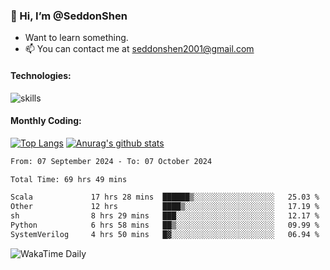 ### 👋 Hi, I’m @SeddonShen
- Want to learn something.
- 📫 You can contact me at seddonshen2001@gmail.com

#### Technologies:

![skills](https://skillicons.dev/icons?i=scala,js,html,css,bootstrap,jquery,c,cpp,cloudflare,django,docker,flask,git,github,githubactions,linux,latex,mysql,nodejs,ps,php,pr,py,raspberrypi,redis,unreal,v,vscode,vue,bash)

#### Monthly Coding:
[![Top Langs](https://github-readme-stats.vercel.app/api/top-langs?username=seddonshen&show_icons=true&locale=en&layout=compact&hide=html&langs_count=8)](https://github.com/SeddonShen/)
[![Anurag's github stats](https://github-readme-stats.vercel.app/api?username=SeddonShen&count_private=true&show_icons=true)](https://github.com/anuraghazra/github-readme-stats)
<!--START_SECTION:waka-->

```txt
From: 07 September 2024 - To: 07 October 2024

Total Time: 69 hrs 49 mins

Scala             17 hrs 28 mins  ██████▒░░░░░░░░░░░░░░░░░░   25.03 %
Other             12 hrs          ████▒░░░░░░░░░░░░░░░░░░░░   17.19 %
sh                8 hrs 29 mins   ███░░░░░░░░░░░░░░░░░░░░░░   12.17 %
Python            6 hrs 58 mins   ██▒░░░░░░░░░░░░░░░░░░░░░░   09.99 %
SystemVerilog     4 hrs 50 mins   █▓░░░░░░░░░░░░░░░░░░░░░░░   06.94 %
```

<!--END_SECTION:waka-->

![WakaTime Daily](https://wakatime.com/share/@seddon2001/61a7e342-5f12-4fea-bf92-1fac161e97d6.svg)
<!---
SeddonShen/SeddonShen is a ✨ special ✨ repository because its `README.md` (this file) appears on your GitHub profile.
You can click the Preview link to take a look at your changes.
--->
